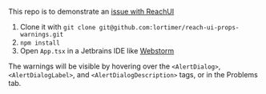 This repo is to demonstrate an [issue with ReachUI](https://github.com/reach/reach-ui/issues/847)

1. Clone it with `git clone git@github.com:lortimer/reach-ui-props-warnings.git`
2. `npm install`
3. Open `App.tsx` in a Jetbrains IDE like [Webstorm](https://www.jetbrains.com/webstorm/download)

The warnings will be visible by hovering over the `<AlertDialog>`, `<AlertDialogLabel>`, and `<AlertDialogDescription>` tags, or in the Problems tab.